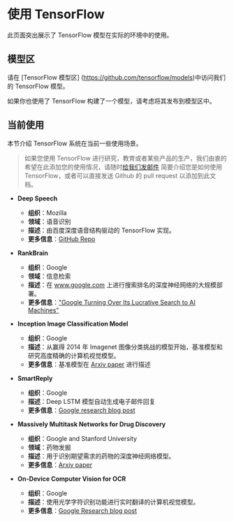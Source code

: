 # 使用 TensorFlow

此页面突出展示了 TensorFlow 模型在实际的环境中的使用。


## 模型区

请在 [TensorFlow 模型区] (https://github.com/tensorflow/models)中访问我们的 TensorFlow 模型。

如果你也使用了 TensorFlow 构建了一个模型，请考虑将其发布到模型区中。


## 当前使用

本节介绍 TensorFlow 系统在当前一些使用场景。

> 如果您使用 TensorFlow 进行研究，教育或者某些产品的生产，我们由衷的希望在此添加您的使用情况，请随时[给我们发邮件](mailto:usecases@tensorflow.org) 简要介绍您是如何使用 TensorFlow，或者可以直接发送 Github 的 pull request 以添加到此文档。

* **Deep Speech**
    * **组织**：Mozilla
    * **领域**：语音识别
    * **描述**：由百度深度语音结构驱动的 TensorFlow 实现。
    * **更多信息**：[GitHub Repo](https://github.com/mozilla/deepspeech)

* **RankBrain**
    * **组织**：Google
    * **领域**：信息检索
    * **描述**：在 www.google.com 上进行搜索排名的深度神经网络的大规模部署。
    * **更多信息**：["Google Turning Over Its Lucrative Search to AI Machines"](http://www.bloomberg.com/news/articles/2015-10-26/google-turning-its-lucrative-web-search-over-to-ai-machines)


* **Inception Image Classification Model**
   * **组织**：Google
   * **描述**：从赢得 2014 年 Imagenet 图像分类挑战的模型开始，基准模型和研究高度精确的计算机视觉模型。
   * **更多信息**：基准模型在 [Arxiv paper](http://arxiv.org/abs/1409.4842) 进行描述

* **SmartReply**
  * **组织**：Google
  * **描述**：Deep LSTM 模型自动生成电子邮件回复
  * **更多信息**：[Google research blog post](http://googleresearch.blogspot.com/2015/11/computer-respond-to-this-email.html)


* **Massively Multitask Networks for Drug Discovery**
  * **组织**：Google and Stanford University
  * **领域**：药物发掘
  * **描述**：用于识别期望需求的药物的深度神经网络模型。
  * **更多信息**：[Arxiv paper](http://arxiv.org/abs/1502.02072)

* **On-Device Computer Vision for OCR**
  * **组织**：Google
  * **描述**：使用光学字符识别功能进行实时翻译的计算机视觉模型。
  * **更多信息**：[Google Research blog post](http://googleresearch.blogspot.com/2015/07/how-google-translate-squeezes-deep.html)
